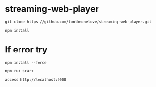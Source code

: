 # streaming-web-player

```
git clone https://github.com/tontheonelove/streaming-web-player.git
```

```
npm install
```
# If error try 

```
npm install --force
```

```
npm run start
```


```
access http://localhost:3000
```

